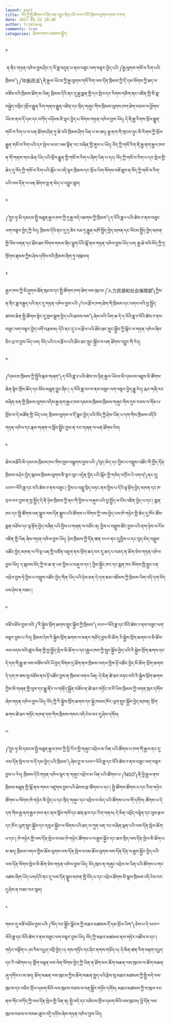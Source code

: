 ```yaml
---
layout: post
title: བོད་ཀྱི་སྤྱི་ཚོགས་ལ་དོན་ཕན་འབྱུང་སྲིད་པའི་༢༠༡༧་ལོའི་ཁྲིམས་ལུགས་གསར་བ་ཁག
date: 2017-05-22 20:48
author: trimleng
comments: true
categories: ཁྲིམས་གསར་མཚམས་སྦྱོར།
---
```

<span style="font-weight: 400;">༡ </span>

<span style="font-weight: 400;"> </span><span style="font-weight: 400;">ན་ནིང་གཏན་འཁེལ་བྱས་ཤིང་ད་ལོ་ཟླ་བདུན་པ་ནས་བཟུང་ལག་བསྟར་བྱེད་པའི་༼རྒྱ་ལུགས་གསོ་བ་རིག་པའི་ཁྲིམས་༽༼</span><span style="font-weight: 400;">中医药法</span><span style="font-weight: 400;">༽ནི་རྒྱལ་ཡོངས་ཀྱི་རྒྱ་ལུགས་</span><span style="font-weight: 400;">གསོ་རིག་ལས་དོན་ཁྲིམས་ཀྱི་དོ་དམ་སོགས་ཀྱི་ཐད་ལ་བཟོས་བའི་ཁྲིམས་ཐོག་མ་ཡིན། ཁྲིམས་དེའི་ནང་དུ་རྒྱ་སྨན་གྱི་དར་སྤེལ་དང་རིགས་གཅིག་རྐང་འཛིན་གྱི་མི་སྣ་བསྐྱེད་བསྲིང་།<!--more-->སྲོལ་རྒྱུན་རིག་གནས་རྒྱུན་འཛིན་དང་སྲིད་གཞུང་གིས་ཁྲིམས་ལུགས་ཁག་ཐེག་བཅས་ལ་ཕྱོགས་ཡོངས་ནས་དོ་དམ་དང་བཀོད་འདོམས་ཇི་ལྟར་བྱེད་པ་སོགས་གཏན་འཁེལ་བྱས་ཡོད། དེ་ནི་རྒྱ་རིགས་སྲོལ་རྒྱུན་གསོ་བ་རིག་པ་ལ་ཕན་ཐོགས་ཤིན་ཏུ་ཆེ་བའི་ཁྲིམས་ཤིག་ཡིན་པ་མ་ཟད། རྒྱ་ནག་གི་གྲངས་ཉུང་མི་རིགས་ཀྱི་སྲོལ་རྒྱུན་གསོ་བ་རིག་པའི་དར་སྤེལ་ལའང་ལམ་སྟོན་རང་བཞིན་གྱི་ནུས་པ་ཡོད། བོད་ཀྱི་གསོ་རིག་ནི་རྒྱ་ནག་རྒྱལ་ཁབ་ན་གོ་གནས་གལ་ཆེན་ཡོད་པའི་སྲོལ་རྒྱུན་གྱི་གསོ་བ་རིག་པ་ཞིག་ཡིན་པ་དང། བོད་ཀྱི་གསོ་བ་རིག་པ་དར་སྤེལ་གྱི་ཆེད་དུ་བོད་ཀྱི་གསོ་བ་རིག་པའི་སྐོར་ལ་འདི་ལྟར་ཁྲིམས་དང་སྲོལ་ཡིག་སོགས་བཟོ་ཐུབ་ན་བོད་ཀྱི་གསོ་བ་རིག་པའི་ལས་དོན་ལ་ཕན་ཐོགས་བླ་ན་མེད་པ་འབྱུང་ཐུབ།</span>

༢

༼ཀྲུང་ཧྭ་མི་དམངས་སྤྱི་མཐུན་རྒྱལ་ཁབ་ཀྱི་དྲ་རྒྱ་བདེ་འཇགས་ཀྱི་ཁྲིམས་༽ད་ལོའི་ཟླ་༦་པའི་ཚེས་༡་ནས་བཟུང་ལག་བསྟར་བྱེད་ཀྱི་རེད། ཁྲིམས་དེའི་ནང་དུ་དྲ་ཟེར་རམ་དྲ་རྒྱུན་མཁོ་སྤྲོད་བྱེད་མཁན་དང་ལོངས་སྤྱོད་བྱེད་མཁན་གྱི་འོས་འགན་དང་ཐོབ་ཐང་སོགས་གསལ་ཞིང་ལྷུག་པོའི་སྒོ་ནས་གཏན་འཁེལ་བྱས་ཡོད་པས། རྒྱ་ཆེ་བའི་བོད་ཀྱི་དྲ་གྲོགས་རྣམས་ཀྱིས་ཤེས་དགོས་བའི་ཁྲིམས་ཞིག་ཏུ་འཁུམས།

༣

<span style="font-weight: 400;">རྒྱལ་ཁབ་ཀྱི་མི་ཤུགས་ཐོན་ཁུངས་དང་སྤྱི་ཚོགས་ཁག་ཐེག་ལས་ཁུངས་༼</span><span style="font-weight: 400;">人力资源和社会保障部</span><span style="font-weight: 400;">༽</span><span style="font-weight: 400;">ཀྱིས་ན་ནིང་ཟླ་བརྒྱད་པའི་ནང་དུ་གཏན་འཁེལ་བྱས་པའི་༼ངལ་རྩོལ་ཁག་ཐེག་གི་ཁྲིམས་དང་འགལ་བའི་བྱ་སྤྱོད་ཚབས་ཆེན་སྤྱི་ཚོགས་སྟེང་དུ་ཁྱབ་སྒྲག་བྱེད་པའི་ཐབས་ལམ་༽ཞེས་བའི་ཡིག་ཆ་དེ་ད་ལོའི་ཟླ་༡་བོའི་ཚེས་༡་ནས་བཟུང་ལག་བསྟར་བྱེད་འགོ་བརྩམས། དེའི་ནང་དུ་ངལ་རྩོལ་པའི་ཐོབ་ཐང་སྲུང་སྐྱོབ་ཀྱི་སྐོར་ལ་གཏན་འཁེལ་ཞིབ་ཅིང་ཕྲ་བ་བྱས་ཡོད་པས། བོད་པའི་ངལ་རྩོལ་པའི་ཐོབ་ཐང་སྲུང་སྐྱོབ་ལ་ཕན་ཐོགས་འབྱུང་གི་རེད། </span>

༤

༼དམངས་ཁྲིམས་ཀྱི་སྤྱིའི་རྣམ་གཞག་༽ད་ལོའི་ཟླ་༣་པའི་ཚེས་༡༥་ཉིན་རྒྱལ་ཡོངས་མི་དམངས་འཐུས་མི་ཚོགས་ཆེན་སྟེང་གྲོས་ཆོད་དང་མོས་མཐུན་བྱུང་ཞིང་། ད་ལོའི་ཟླ་༡༠་བ་ནས་བཟུང་ལག་བསྟར་བྱེད་རྒྱུ་རེད། རྨང་གཞི་རང་བཞིན་ཅན་གྱི་ཁྲིམས་ལུགས་འདིས་རྒྱ་ནག་རྒྱལ་ཁབ་དམངས་ཁྲིམས་ཁྲིམས་གཞུང་གིས་དུས་རབས་ལ་གོམ་པ་སྤོས་བ་དེ་མཚོན་གྱི་ཡོད་པས། ཁྲིམས་ལུགས་ལ་དོ་སྣང་བྱེད་པའི་བོད་ཀྱི་ཤེས་ཡོན་པ་དག་གིས་ཁྲིམས་འདིའི་གཏན་འཁེལ་དང་རྣམ་གཞག་ལ་སློབ་སྦྱོང་བྱས་ན་རང་གཞན་ལ་ཕན་ཐོགས་ངེས།

༥

<span style="font-weight: 400;">ཆེས་མཐོའི་མི་དམངས་ཁྲིམས་ཁང་གིས་ཁྱབ་བསྒྲགས་བྱས་པའི་༼བུད་མེད་དང་བྱིས་པ་བསླུས་འཚོང་གི་གྱོད་དོན་ཁྲིམས་བཤེར་བྱེད་སྐབས་ཁྲིམས་ལུགས་ཇི་ལྟར་ལུང་འདྲེན་བྱེད་པའི་སྐོར་གྱི་གསེད་བཀྲོལ་རེ་འགའ།༽ནང་དུ། ༢༠༡༧་ལོའི་ཟླ་དང་བའི་ཚེས་༡་ནས་བཟུང་། བྱིས་པ་བསླུ་བྲིད་བཏང་ནས་བྱིས་པ་དེའི་ལྟ་རྟོག་བྱེད་མཁན་དང་ཁ་བྲལ་བར་བྱས་ན་བྱ་སྤྱོད་དེ་ནི་ཉེས་ཁྲིམས་ཀྱི་ནང་གི་བྱིས་པ་བརྐུས་པའི་བྱ་སྤྱོད་ལ་ངོས་འཛིན་བྱེད་པ་དང་། སྨན་ཁང་དང་སྤྱི་ཚོགས་ཕན་སྒྲུབ་ལས་དོན་སྒྲུབ་པའི་ཚོགས་པ་སོགས་ཀྱི་ལས་བྱེད་པས་ཁེ་གཉེར་གྱི་ཆེད་དུ་ཁོང་ཚོས་སྨན་བཅོས་དང་ལྟ་རྟོག་བྱེད་བཞིན་པའི་བྱིས་པ་གཞན་ལ་བཙོང་ན། བྱིས་པ་བསླུས་ཚོང་བྱས་པའི་ནག་ཉེས་ལ་ངོས་འཛིན་གྱི་ཡིན་ཞེས་གཏན་འཁེལ་བྱས་ཡོད། ཉེས་ཁྲིམས་ཀྱི་དོན་ཚན་༢༤༠་ནང་དུ།བྱིས་པ་དང་བུད་མེད་བསླུས་འཚོང་བྱེད་མཁན་ལ་ལོ་ལྔ་ཡན་གྱི་བཙོན་འཇུག་ནས་སྲོག་ཆད་བར་དུ་ཆད་པ་བཅད་ན་ཆོག་ཅེས་གཏན་འཁེལ་བྱས་ཡོད། ད་སྐབས་བོད་ཀྱི་ས་ཆ་ན་ཡང་བྱིས་པ་བརྐུ་བ་དང་། བྱིས་སྐྱོང་ཁང་དང་སྨན་ཁང་སོགས་ཁྱི་སྤྱང་ངན་འབྲེལ་བྱས་ཏེ་བྱིས་པ་བསླུས་འཚོང་བྱེད་གིན་ཡོད་པའི་ཉེས་ཅན་དེ་དག་ཆམ་འཇོམས་ཀྱི་ཁྲིམས་ཡིག་འདི་དག་བོད་པས་ཤེས་ན་བཟང་།</span>

<span style="font-weight: 400;">༦ </span>

<span style="font-weight: 400;">བཟོ་བཅོས་བྱས་བའི་༼རི་སྐྱེས་སྲོག་ཆགས་སྲུང་སྐྱོབ་ཀྱི་ཁྲིམས་༽༢༠༡༧་ལོའི་ཟླ་དང་བོའི་ཚེས་༡་ནས་བཟུང་ལག་བསྟར་བྱས་པ་རེད། ཁྲིམས་དེས་རི་སྐྱེས་སྲོག་ཆགས་ལ་མནར་གཅོད་བྱས་མི་ཆོག རི་སྐྱེས་སྲོག་ཆགས་ལ་མི་ཆོས་ལས་འདས་བའི་ཚུལ་མིན་གྱི་བྱ་སྤྱོད་སྤེལ་མི་ཆོག་པ་དང་།རྒྱལ་ཁབ་ཀྱི་སྲུང་སྐྱོབ་བྱེད་པའི་རི་སྐྱེས་སྲོག་ཆགས་དང་དེ་དག་གི་རྒྱུ་ཆ་ལས་བཟོས་བའི་ཡོ་བྱད་སོགས་དྲ་ཐོག་ནས་ཁྲིམས་འགལ་གྱིས་ཉོ་འཚོང་བྱེད་མི་ཆོག སྲོག་ཆགས་དེ་དག་ཁ་ཟས་སུ་བཟོས་ནས་ཉོ་འཚོང་བྱས་ན་ཁྲིམས་འགལ་ཡིན། དེ་མིན་ཚེ་ཐར་བཏང་བའི་རི་སྐྱེས་སྲོག་ཆགས་ཀྱིས་མི་གཞན་གྱི་ལུས་དང་རྒྱུ་ནོར་ལ་གནོད་སྐྱོན་བཟོས་ན་ཚེ་ཐར་གཏོང་བ་བོ་ཡིས་ཁྲིམས་ཀྱི་འགན་ཁུར་དགོས་ཞེས་གཏན་འཁེལ་བྱས་ཡོད། བོད་ཀྱི་རི་སྐྱེས་སྲོག་ཆགས་དང་སྐྱེ་ཁམས་ཁོར་ཡུག་སྲུང་སྐྱོབ་བྱེད་མཁན། སྲོག་ཆགས་ཚེ་ཐར་གཏོང་མཁན་དག་གིས་ཁྲིམས་གསར་འདི་ངེས་བར་དུ་ཤེས་དགོས།</span>

༧

<span style="font-weight: 400;">༼ཀྲུང་ཧྭ་མི་དམངས་སྤྱི་མཐུན་རྒྱལ་ཁབ་ཀྱི་ཕྱི་རོལ་གྱི་གཞུང་འབྲེལ་མ་ཡིན་པའི་ཚོགས་པ་ཁག་གི་རྒྱལ་ནང་དུ་ལས་དོན་སྤེལ་བ་ལ་དོ་དམ་བྱེད་པའི་ཁྲིམས་༽ཞེས་བྱ་བ་༢༠༡༧་ལོའི་ཟླ་དང་བོའི་ཚེས་༡་ནས་བཟུང་ལག་བསྟར་བྱས་པ་རེད། ཁྲིམས་དེའི་གཏན་འཁེལ་ལྟར་ན་གཞུང་འབྲེལ་མ་ཡིན་པའི་ཚོགས་པ་༼</span><span style="font-weight: 400;">NGO</span><span style="font-weight: 400;">༽ནི་ཕྱི་རྒྱལ་ནས་ཁྲིམས་མཐུན་གྱི་སྒོ་ནས་གསར་འཛུགས་བྱས་པའི་ཐེབས་རྩ་ཚོགས་པ་དང་། སྤྱི་ཚོགས་ཚོགས་པ་དང་རིག་གཏེར་ཚོགས་པ་སོགས་ཁེ་གཉེར་མི་བྱེད་པ་དང་སྲིད་གཞུང་དང་འབྲེལ་བ་མེད་པའི་ཚོགས་པ་ལ་གོ་དགོས། ཚོགས་པ་དེ་དག་གིས་རྒྱ་ནག་རྒྱལ་ཁབ་ནང་ནས་སློབ་གསོ་དང་ཚན་རྩལ་དང་རིག་གནས། དེ་མིན་འཕྲོད་བསྟེན་དང་ལུས་རྩལ་དང་ཁོར་ཡུག་སྲུང་སྐྱོབ་དང་དབུལ་སྐྱོབ་ལ་སོགས་པའི་ཐད་ལ་ཀུན་ཕན་རང་བཞིན་ལྡན་པའི་ལས་དོན་སྤེལ་ཆོག་པ་དང་། ཁེ་གཉེར་གྱི་ལས་དོན་སྤེལ་བའམ་ཁེ་གཉེར་ཚོགས་པ་ལ་རྒྱབ་སྐྱོར་དང་ཆབ་སྲིད་ལས་དོན་སྤེལ་མི་ཆོག་པ་མ་ཟད། ཁྲིམས་འགལ་གྱིས་ཆོས་ལུགས་ལས་དོན་སྤེལ་བའམ་ཆོས་ལུགས་ལས་དོན་དོན་ལ་རྒྱབ་སྐྱོར་བྱེད་པའི་ལས་དོན་སོགས་སྤེལ་མི་ཆོག་ཅེས་གཏན་འཁེལ་བྱས་ཡོད། བོད་ཁུལ་ན་གཞུང་འབྲེལ་མ་ཡིན་པའི་ཚོགས་པ་གང་འཚམ་ཞིག་ཡོད་པས།དེའི་ནང་དུ་ལས་དོན་སྒྲུབ་མཁན་གྱི་བོད་པ་དང་འབྲེལ་ཐོགས་མི་སྣས་ཁྲིམས་འདི་ངེས་བར་དུ་ཤེས་ན་བཟང་བར་སྙམ།</span>

<span style="font-weight: 400;">༨ </span>

<span style="font-weight: 400;">གསར་དུ་བཟོ་བཅོས་བྱས་པའི་༼བོད་རང་སྐྱོང་ལྗོངས་ཀྱི་མཐའ་མཚམས་དོ་དམ་སྲོལ་ཡིག་༽ཅེས་པ་དེ་༢༠༡༧་ལོའི་ཟླ་དང་བོའི་ཚེས་༡་ནས་བཟུང་ལག་བསྟར་བྱས་ཡོད། བོད་ཀྱི་མཐའ་མཚམས་ནས་གཏེར་འཚོལ་བ་དང་། གཏེར་བསྔོག་པ །ས་རིས་དཔྱད་འབྲི་བྱེད་པ། གས་གཏོར་དང་ཤིང་ནགས་གཅོད་པ། དེ་མིན་ཚན་རིག་བརྟག་དཔྱད་དང་རི་འཛེགས་པ། གློག་བརྙན་ཕབ་ལེན་སོགས་བྱེད་ཀྱི་ཡིན་ན་ཐོག་མར་ཆོག་མཆན་ལས་ཁུངས་ལ་ཆོག་མཆན་ཞུ་དགོས་པ་མ་ཟད། ཆོག་མཆན་ལས་ཁུངས་ཀྱིས་ཆོག་མཆན་སྤྲད་པའི་རྗེས་སུ་མཐའ་མཚམས་ཀྱི་སྤྱི་བདེ་ལས་ཁུངས་དང་བཅིང་གྲོལ་དམག་མིའི་ལས་ཁུངས་བཅས་ལ་བརྡ་སྦྱོར་གཏོང་དགོས། མཐའ་མཚམས་ཀྱི་ས་ཁུལ་རང་ནས་གོང་བཀོད་ཀྱི་ལས་དོན་སྤེལ་གྱི་ཡིན་ན། སྤྱི་བདེ་དང་བཅིངས་གྲོལ་དམག་མིའི་ལས་ཁུངས། ཕྱི་དོན་ལས་ཁུངས་བཅས་ལ་བསམ་ཚུལ་འདྲི་དགོས་ཞེས་གཏན་འཁེལ་བྱས་ཡོད།</span>
